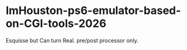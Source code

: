 # ImHouston-ps6-emulator-based-on-CGI-tools-2026
Esquisse but Can turn Real.
pre/post processor only.
